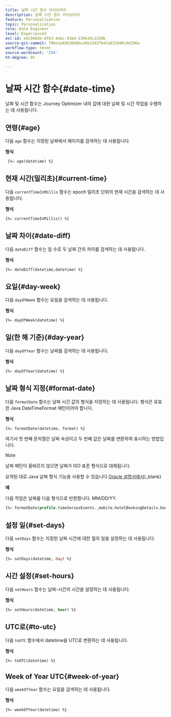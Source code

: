 ```yaml
---
title: 날짜 시간 함수 라이브러리
description: 날짜 시간 함수 라이브러리
feature: Personalization
topic: Personalization
role: Data Engineer
level: Experienced
exl-id: edc040de-dfb3-4ebc-91b4-239e10c2260b
source-git-commit: f06e1e03b3660be36b32437647a8329d0c0d296e
workflow-type: tm+mt
source-wordcount: '254'
ht-degree: 0%

---
```


# 날짜 시간 함수{#date-time}

날짜 및 시간 함수는 Journey Optimizer 내의 값에 대한 날짜 및 시간 작업을 수행하는 데 사용됩니다.

## 연령{#age}

다음 `age` 함수는 지정된 날짜에서 페이지를 검색하는 데 사용됩니다.

**형식**

```sql
 {%= age(datetime) %}
```

<!--
**Example**

The following operation gets the value of the identity map for the key `example@example.com`.

```sql
 {%= age(datetime) %}
```
-->

## 현재 시간(밀리초){#current-time}

다음 `currentTimeInMillis` 함수는 epoch 밀리초 단위의 현재 시간을 검색하는 데 사용됩니다.

**형식**

```sql
{%= currentTimeInMillis() %}
```

<!--
**Example**

The following operation gets all the keys for the map `identityMap`.

```sql
{%= keys(identityMap) %}
```
-->

## 날짜 차이{#date-diff}

다음 `dateDiff` 함수는 일 수로 두 날짜 간의 차이를 검색하는 데 사용됩니다.

**형식**

```sql
{%= dateDiff(datetime,datetime) %}
```

<!--
**Example**

The following operation gets all the values for the map `identityMap`.

```sql
{%= values(identityMap) %}
```
-->


## 요일{#day-week}

다음 `dayOfWeek` 함수는 요일을 검색하는 데 사용됩니다.

**형식**

```sql
{%= dayOfWeek(datetime) %}
```

<!--
**Example**

The following operation gets all the values for the map `identityMap`.

```sql
{%= values(identityMap) %}
```
-->

## 일(한 해 기준){#day-year}

다음 `dayOfYear` 함수는 날짜를 검색하는 데 사용됩니다.

**형식**

```sql
{%= dayOfYear(datetime) %}
```

<!--
**Example**

The following operation gets all the values for the map `identityMap`.

```sql
{%= values(identityMap) %}
```
-->

## 날짜 형식 지정{#format-date}

다음 `formatDate` 함수는 날짜 시간 값의 형식을 지정하는 데 사용됩니다. 형식은 유효한 Java DateTimeFormat 패턴이어야 합니다.

**형식**

```sql
{%= formatDate(datetime, format) %}
```

여기서 첫 번째 문자열은 날짜 속성이고 두 번째 값은 날짜를 변환하여 표시하는 방법입니다.

>[!NOTE]
>
> 날짜 패턴이 올바르지 않으면 날짜가 ISO 표준 형식으로 대체됩니다.
>
> 요약된 대로 Java 날짜 형식 기능을 사용할 수 있습니다 [Oracle 설명서에서](https://docs.oracle.com/javase/8/docs/api/java/time/format/DateTimeFormatter.html){_blank}

**예**

다음 작업은 날짜를 다음 형식으로 반환합니다. MM/DD/YY.

```sql
{%= formatDate(profile.timeSeriesEvents._mobile.hotelBookingDetails.bookingDate, "MM/DD/YY") %}
```

## 설정 일{#set-days}

다음 `setDays` 함수는 지정된 날짜 시간에 대한 월의 일을 설정하는 데 사용됩니다.

**형식**

```sql
{%= setDays(datetime, day) %}
```

<!--
**Example**

The following operation gets all the values for the map `identityMap`.

```sql
{%= values(identityMap) %}
```
-->

## 시간 설정{#set-hours}

다음 `setHours` 함수는 날짜-시간의 시간을 설정하는 데 사용됩니다.

**형식**

```sql
{%= setHours(datetime, hour) %}
```

<!--
**Example**

The following operation gets all the values for the map `identityMap`.

```sql
{%= values(identityMap) %}
```
-->


## UTC로{#to-utc}

다음 `toUTC` 함수에서 datetime을 UTC로 변환하는 데 사용됩니다.


**형식**

```sql
{%= toUTC(datetime) %}
```

<!--
**Example**

The following operation gets all the values for the map `identityMap`.

```sql
{%= values(identityMap) %}
```
-->


## Week of Year UTC{#week-of-year}

다음 `weekOfYear` 함수는 요일을 검색하는 데 사용됩니다.

**형식**

```sql
{%= weekOfYear(datetime) %}
```

<!--
**Example**

The following operation gets all the values for the map `identityMap`.

```sql
{%= values(identityMap) %}
```
-->